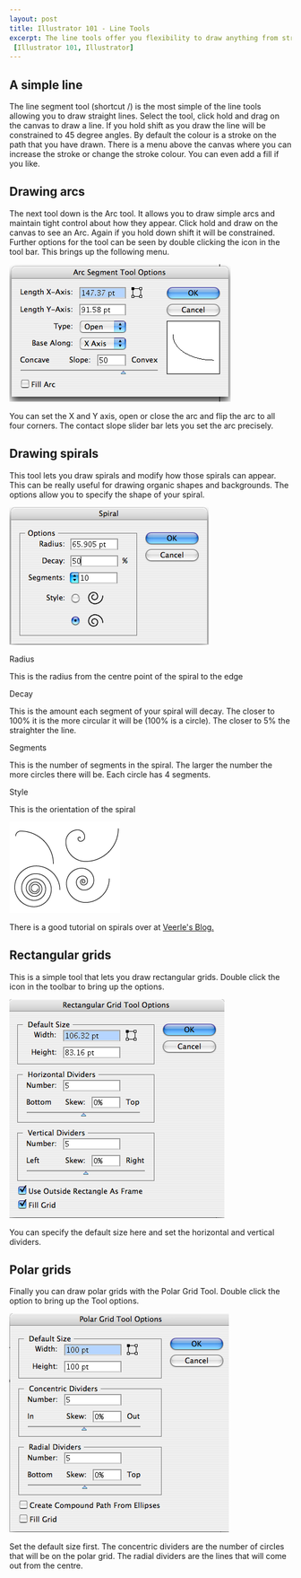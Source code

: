 ```yaml
--- 
layout: post
title: Illustrator 101 - Line Tools
excerpt: The line tools offer you flexibility to draw anything from straight lines to spirals. Hidden within the menu you will also find tools to draw rectangles and polar grids.
 [Illustrator 101, Illustrator]
---
```

## A simple line

The line segment tool (shortcut /) is the most simple of the line tools allowing you to draw straight lines. Select the tool, click hold and drag on the canvas to draw a line. If you hold shift as you draw the line will be constrained to 45 degree angles. By default the colour is a stroke on the path that you have drawn. There is a menu above the canvas where you can increase the stroke or change the stroke colour. You can even add a fill if you like.

## Drawing arcs

The next tool down is the Arc tool. It allows you to draw simple arcs and maintain tight control about how they appear. Click hold and draw on the canvas to see an Arc. Again if you hold down shift it will be constrained. Further options for the tool can be seen by double clicking the icon in the tool bar. This brings up the following menu. 

![Arc Segment Tools][1] 

You can set the X and Y axis, open or close the arc and flip the arc to all four corners. The contact slope slider bar lets you set the arc precisely.

## Drawing spirals

This tool lets you draw spirals and modify how those spirals can appear. This can be really useful for drawing organic shapes and backgrounds. The options allow you to specify the shape of your spiral.

![Spiral Tool Options][2] 

Radius

This is the radius from the centre point of the spiral to the edge

Decay

This is the amount each segment of your spiral will decay. The closer to 100% it is the more circular it will be (100% is a circle). The closer to 5% the straighter the line.

Segments

This is the number of segments in the spiral. The larger the number the more circles there will be. Each circle has 4 segments.

Style

This is the orientation of the spiral

![Different Spirals][3] 

There is a good tutorial on spirals over at [Veerle's Blog.][4]

## Rectangular grids

This is a simple tool that lets you draw rectangular grids. Double click the icon in the toolbar to bring up the options. 

![Rectangular Grid][5] 

You can specify the default size here and set the horizontal and vertical dividers.

## Polar grids

Finally you can draw polar grids with the Polar Grid Tool. Double click the option to bring up the Tool options.

![Polar Grid][6] 

Set the default size first. The concentric dividers are the number of circles that will be on the polar grid. The radial dividers are the lines that will come out from the centre.

 [1]: /images/articles/arc_segment_tools.png "Arc Segment Tools"
 [2]: /images/articles/spiral_options.png "Spiral Tool Options"
 [3]: /images/articles/different_spirals.png "Different Spirals"
 [4]: http://veerle.duoh.com/blog/comments/swirly_curls_in_adobe_illustrator/
 [5]: /images/articles/rectangular_grid.png "Rectangular Grid"
 [6]: /images/articles/polar_grid.png "Polar Grid"
